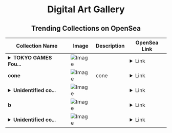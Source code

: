 <div align="center">

# Digital Art Gallery

## Trending Collections on OpenSea

| Collection Name                       | Image                                                                                     | Description                       | OpenSea Link                                                                                          |
|---------------------------------------|-------------------------------------------------------------------------------------------|-----------------------------------|--------------------------------------------------------------------------------------------------------|
| **<details><summary>TOKYO GAMES Fou...</summary>TOKYO GAMES Foundation</details>** | ![Image](https://i.seadn.io/s/raw/files/fa1bacd281912260db0b60a3c395c827.png?w=500&auto=format?w=200&auto=format) |  | <details><summary>Link</summary>[TOKYO GAMES Foundation](https://opensea.io/collection/tokyo-games-foundation-8)</details> |
| **cone** | ![Image](https://i.seadn.io/s/raw/files/f24e39e12297ebba798e15fd9fdb0b50.png?w=500&auto=format?w=200&auto=format) | cone | <details><summary>Link</summary>[cone](https://opensea.io/collection/cone-14)</details> |
| **<details><summary>Unidentified co...</summary>Unidentified contract 3ed10581-f8b3-4442-986d-935642a48dc3</details>** | ![Image](https://i.seadn.io/s/raw/files/e9acf51ddce687ccf33c485e916aec1b.jpg?w=500&auto=format?w=200&auto=format) |  | <details><summary>Link</summary>[Unidentified contract 3ed10581-f8b3-4442-986d-935642a48dc3](https://opensea.io/collection/unidentified-contract-3ed10581-f8b3-4442-986d-9356)</details> |
| **b** | ![Image](https://i.seadn.io/s/raw/files/60425129d8b9674a48735150e2622dcb.jpg?w=500&auto=format?w=200&auto=format) |  | <details><summary>Link</summary>[b](https://opensea.io/collection/b-5047)</details> |
| **<details><summary>Unidentified co...</summary>Unidentified contract 98cb6ba0-e792-49a3-80fc-f6a4b154be8e</details>** | ![Image](https://i.seadn.io/s/raw/files/a837708742ad8afcb35eb60ba787976d.jpg?w=500&auto=format?w=200&auto=format) |  | <details><summary>Link</summary>[Unidentified contract 98cb6ba0-e792-49a3-80fc-f6a4b154be8e](https://opensea.io/collection/unidentified-contract-98cb6ba0-e792-49a3-80fc-f6a4)</details> |

</div>